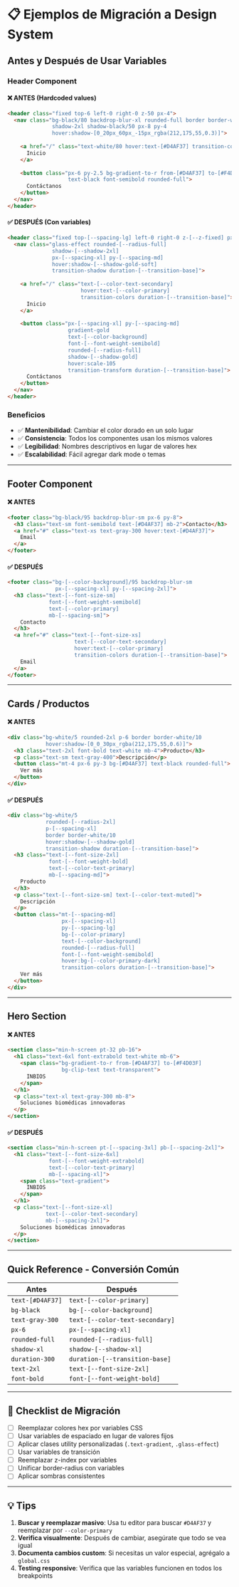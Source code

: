 # 📋 Ejemplos de Migración a Design System

## Antes y Después de Usar Variables

### Header Component

#### ❌ ANTES (Hardcoded values)
```html
<header class="fixed top-6 left-0 right-0 z-50 px-4">
  <nav class="bg-black/80 backdrop-blur-xl rounded-full border border-white/10 
              shadow-2xl shadow-black/50 px-8 py-4 
              hover:shadow-[0_20px_60px_-15px_rgba(212,175,55,0.3)]">
    
    <a href="/" class="text-white/80 hover:text-[#D4AF37] transition-colors duration-300">
      Inicio
    </a>
    
    <button class="px-6 py-2.5 bg-gradient-to-r from-[#D4AF37] to-[#F4D03F] 
                   text-black font-semibold rounded-full">
      Contáctanos
    </button>
  </nav>
</header>
```

#### ✅ DESPUÉS (Con variables)
```html
<header class="fixed top-[--spacing-lg] left-0 right-0 z-[--z-fixed] px-[--spacing-md]">
  <nav class="glass-effect rounded-[--radius-full] 
              shadow-[--shadow-2xl] 
              px-[--spacing-xl] py-[--spacing-md] 
              hover:shadow-[--shadow-gold-soft] 
              transition-shadow duration-[--transition-base]">
    
    <a href="/" class="text-[--color-text-secondary] 
                       hover:text-[--color-primary] 
                       transition-colors duration-[--transition-base]">
      Inicio
    </a>
    
    <button class="px-[--spacing-xl] py-[--spacing-md] 
                   gradient-gold 
                   text-[--color-background] 
                   font-[--font-weight-semibold] 
                   rounded-[--radius-full]
                   shadow-[--shadow-gold]
                   hover:scale-105
                   transition-transform duration-[--transition-base]">
      Contáctanos
    </button>
  </nav>
</header>
```

### Beneficios
- ✅ **Mantenibilidad**: Cambiar el color dorado en un solo lugar
- ✅ **Consistencia**: Todos los componentes usan los mismos valores
- ✅ **Legibilidad**: Nombres descriptivos en lugar de valores hex
- ✅ **Escalabilidad**: Fácil agregar dark mode o temas

---

## Footer Component

#### ❌ ANTES
```html
<footer class="bg-black/95 backdrop-blur-sm px-6 py-8">
  <h3 class="text-sm font-semibold text-[#D4AF37] mb-2">Contacto</h3>
  <a href="#" class="text-xs text-gray-300 hover:text-[#D4AF37]">
    Email
  </a>
</footer>
```

#### ✅ DESPUÉS
```html
<footer class="bg-[--color-background]/95 backdrop-blur-sm 
               px-[--spacing-xl] py-[--spacing-2xl]">
  <h3 class="text-[--font-size-sm] 
             font-[--font-weight-semibold] 
             text-[--color-primary] 
             mb-[--spacing-sm]">
    Contacto
  </h3>
  <a href="#" class="text-[--font-size-xs] 
                     text-[--color-text-secondary] 
                     hover:text-[--color-primary]
                     transition-colors duration-[--transition-base]">
    Email
  </a>
</footer>
```

---

## Cards / Productos

#### ❌ ANTES
```html
<div class="bg-white/5 rounded-2xl p-6 border border-white/10 
            hover:shadow-[0_0_30px_rgba(212,175,55,0.6)]">
  <h3 class="text-2xl font-bold text-white mb-4">Producto</h3>
  <p class="text-sm text-gray-400">Descripción</p>
  <button class="mt-4 px-6 py-3 bg-[#D4AF37] text-black rounded-full">
    Ver más
  </button>
</div>
```

#### ✅ DESPUÉS
```html
<div class="bg-white/5 
            rounded-[--radius-2xl] 
            p-[--spacing-xl] 
            border border-white/10 
            hover:shadow-[--shadow-gold]
            transition-shadow duration-[--transition-base]">
  <h3 class="text-[--font-size-2xl] 
             font-[--font-weight-bold] 
             text-[--color-text-primary] 
             mb-[--spacing-md]">
    Producto
  </h3>
  <p class="text-[--font-size-sm] text-[--color-text-muted]">
    Descripción
  </p>
  <button class="mt-[--spacing-md] 
                 px-[--spacing-xl] 
                 py-[--spacing-lg] 
                 bg-[--color-primary] 
                 text-[--color-background] 
                 rounded-[--radius-full]
                 font-[--font-weight-semibold]
                 hover:bg-[--color-primary-dark]
                 transition-colors duration-[--transition-base]">
    Ver más
  </button>
</div>
```

---

## Hero Section

#### ❌ ANTES
```html
<section class="min-h-screen pt-32 pb-16">
  <h1 class="text-6xl font-extrabold text-white mb-6">
    <span class="bg-gradient-to-r from-[#D4AF37] to-[#F4D03F] 
                 bg-clip-text text-transparent">
      INBIOS
    </span>
  </h1>
  <p class="text-xl text-gray-300 mb-8">
    Soluciones biomédicas innovadoras
  </p>
</section>
```

#### ✅ DESPUÉS
```html
<section class="min-h-screen pt-[--spacing-3xl] pb-[--spacing-2xl]">
  <h1 class="text-[--font-size-6xl] 
             font-[--font-weight-extrabold] 
             text-[--color-text-primary] 
             mb-[--spacing-xl]">
    <span class="text-gradient">
      INBIOS
    </span>
  </h1>
  <p class="text-[--font-size-xl] 
            text-[--color-text-secondary] 
            mb-[--spacing-2xl]">
    Soluciones biomédicas innovadoras
  </p>
</section>
```

---

## Quick Reference - Conversión Común

| Antes | Después |
|-------|---------|
| `text-[#D4AF37]` | `text-[--color-primary]` |
| `bg-black` | `bg-[--color-background]` |
| `text-gray-300` | `text-[--color-text-secondary]` |
| `px-6` | `px-[--spacing-xl]` |
| `rounded-full` | `rounded-[--radius-full]` |
| `shadow-xl` | `shadow-[--shadow-xl]` |
| `duration-300` | `duration-[--transition-base]` |
| `text-2xl` | `text-[--font-size-2xl]` |
| `font-bold` | `font-[--font-weight-bold]` |

---

## 🎯 Checklist de Migración

- [ ] Reemplazar colores hex por variables CSS
- [ ] Usar variables de espaciado en lugar de valores fijos
- [ ] Aplicar clases utility personalizadas (`.text-gradient`, `.glass-effect`)
- [ ] Usar variables de transición
- [ ] Reemplazar z-index por variables
- [ ] Unificar border-radius con variables
- [ ] Aplicar sombras consistentes

---

## 💡 Tips

1. **Buscar y reemplazar masivo**: Usa tu editor para buscar `#D4AF37` y reemplazar por `--color-primary`
2. **Verifica visualmente**: Después de cambiar, asegúrate que todo se vea igual
3. **Documenta cambios custom**: Si necesitas un valor especial, agrégalo a `global.css`
4. **Testing responsive**: Verifica que las variables funcionen en todos los breakpoints
